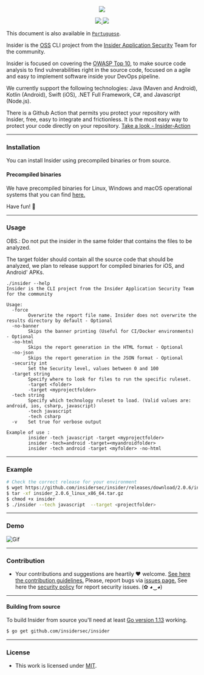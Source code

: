 <p align="center">
  <img src="https://www.insidersec.io/wp-content/uploads/2020/11/cover-linkedin2.png">
  <p align="center">
    <a href="https://github.com/insidersec/insider/blob/master/LICENSE">
      <img src="https://img.shields.io/badge/license-MIT-green.svg">
    </a>
    <a href="https://github.com/insidersec/insider/releases">
      <img src="https://img.shields.io/github/v/release/insidersec/insider">
    </a>
  </p>
</p>

This document is also available in [`Portuguese`](https://github.com/insidersec/insider/blob/master/README_pt-br.md).

Insider is the [OSS](https://opensource.org/) CLI project from the [Insider Application Security](https://insidersec.io) Team for the community.

Insider is focused on covering the [OWASP Top 10](https://owasp.org/www-project-top-ten/), to make source code analysis to find vulnerabilities right in the source code, focused on a agile and easy to implement software inside your DevOps pipeline.

We currently support the following technologies: Java (Maven and Android), Kotlin (Android), Swift (iOS), .NET Full Framework, C#, and Javascript (Node.js).

There is a Github Action that permits you protect your repository with Insider, free, easy to integrate and frictionless. It is the most easy way to protect your code directly on your repository. [Take a look - Insider-Action](https://github.com/insidersec/insider-action)

---

### Installation

You can install Insider using precompiled binaries or from source.

#### Precompiled binaries

We have precompiled binaries for Linux, Windows and macOS operational systems that you can find [here.](https://github.com/insidersec/insider/releases)

Have fun! :rocket:

---

### Usage

OBS.:
Do not put the insider in the same folder that contains the files to be analyzed.

The target folder should contain all the source code that should be analyzed, we plan to release support for compiled binaries for iOS, and Android' APKs.

```
./insider --help
Insider is the CLI project from the Insider Application Security Team for the community

Usage:
  -force
        Overwrite the report file name. Insider does not overwrite the results directory by default - Optional
  -no-banner
        Skips the banner printing (Useful for CI/Docker environments) - Optional
  -no-html
        Skips the report generation in the HTML format - Optional
  -no-json
        Skips the report generation in the JSON format - Optional
  -security int
        Set the Security level, values ​​between 0 and 100
  -target string
        Specify where to look for files to run the specific ruleset.
        -target <folder>
        -target <myprojectfolder>
  -tech string
        Specify which technology ruleset to load. (Valid values are: android, ios, csharp, javascript)
        -tech javascript
        -tech csharp
  -v    Set true for verbose output

Example of use :
        insider -tech javascript -target <myprojectfolder>
        insider -tech=android -target=<myandroidfolder>
        insider -tech android -target <myfolder> -no-html
```

---

### Example

```bash
# Check the correct release for your environment
$ wget https://github.com/insidersec/insider/releases/download/2.0.6/insider_2.0.6_linux_x86_64.tar.gz
$ tar -xf insider_2.0.6_linux_x86_64.tar.gz 
$ chmod +x insider
$ ./insider --tech javascript  --target <projectfolder>
```

---

### Demo

![Gif](demo.gif)

---

### Contribution

- Your contributions and suggestions are heartily ♥ welcome. [See here the contribution guidelines.](/.github/CONTRIBUTING.md) Please, report bugs via [issues page.](https://github.com/insidersec/insider/issues) See here the [security policy](/.github/SECURITY.md) for report security issues. (✿ ◕‿◕)

---
#### Building from source

To build Insider from source you'll need at least [Go version 1.13](https://golang.org/dl/) working.

```bash
$ go get github.com/insidersec/insider
```
---

### License


- This work is licensed under [MIT](/LICENSE).
